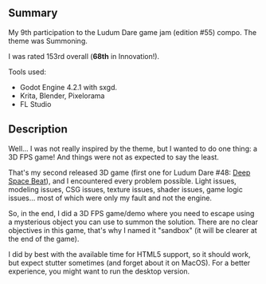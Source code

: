 ## Summary

My 9th participation to the Ludum Dare game jam (edition #55) compo.
The theme was Summoning.

I was rated 153rd overall (**68th** in Innovation!).

Tools used:

- Godot Engine 4.2.1 with sxgd.
- Krita, Blender, Pixelorama
- FL Studio

## Description

Well... I was not really inspired by the theme, but I wanted to do one thing: a 3D FPS game! And things were not as expected to say the least.

That's my second released 3D game (first one for Ludum Dare #48: [Deep Space Beat](https://ldjam.com/events/ludum-dare/48/deep-space-beat)), and I encountered every problem possible. Light issues, modeling issues, CSG issues, texture issues, shader issues, game logic issues… most of which were only my fault and not the engine.

So, in the end, I did a 3D FPS game/demo where you need to escape using a mysterious object you can use to summon the solution. There are no clear objectives in this game, that's why I named it "sandbox" (it will be clearer at the end of the game).

I did by best with the available time for HTML5 support, so it should work, but expect stutter sometimes (and forget about it on MacOS). For a better experience, you might want to run the desktop version.
